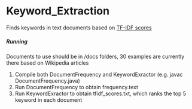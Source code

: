 # Keyword_Extraction

Finds keywords in text documents based on [TF-IDF scores](https://en.wikipedia.org/wiki/Tf%E2%80%93idf)


##### Running
Documents to use should be in /docs folders, 30 examples are currently there based on Wikipedia articles

1. Compile both DocumentFrequency and KeywordExractor (e.g. javac DocumentFrequency.java)
2. Run DocumentFrequency to obtain frequency.text
3. Run KeywordExractor to obtain tfidf_scores.txt, which ranks the top 5 keyword in each document
